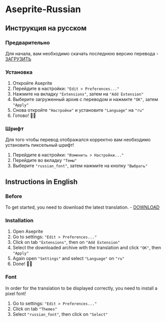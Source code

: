 # Aseprite-Russian

## Инструкция на русском
### Предварительно
Для начала, вам необходимо скачать последнюю версию перевода - [ЗАГРУЗИТЬ](Release.zip?raw=true)

### Установка
1. Откройте Aseprite
2. Перейдите в настройки: `"Edit > Preferences..."`
3. Нажмите на вкладку `"Extensions"`, затем на `"Add Extension"`
4. Выберите загруженный архив с переводом и нажмите `"OK"`, затем `"Apply"`
5. Снова откройте `"Настройки"` и установите `"Language"` на `"ru"`
6. Готово! 🎉🎊

### Шрифт
Для того чтобы перевод отображался корректно вам необходимо установить пиксельный шрифт!

1. Перейдите в настройки: `"Изменить > Настройки..."`
2. Перейдите во вкладку `"Темы"`
3. Выберите `"russian_font"`, затем нажмите на кнопку `"Выбрать"`

## Instructions in English
### Before
To get started, you need to download the latest translation. - [DOWNLOAD](Release.zip?raw=true)

### Installation
1. Open Aseprite
2. Go to settings: `"Edit > Preferences..."`
3. Click on tab `"Extensions"`, then on `"Add Extension"`
4. Select the downloaded archive with the translation and click `"OK"`, then `"Apply"`
5. Again open `"Settings"` and select `"Language"` on `"ru"`
6. Done! 🎉🎊

### Font
In order for the translation to be displayed correctly, you need to install a pixel font!

1. Go to settings: `"Edit > Preferences..."`
2. Click on tab `"Themes"`
3. Select `"russian_font"`, then click on `"Select"`

